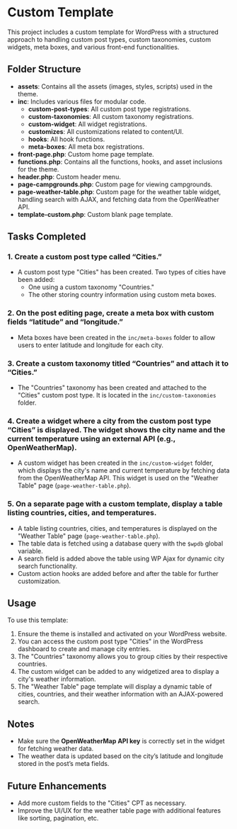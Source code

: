 # Custom Template

This project includes a custom template for WordPress with a structured approach to handling custom post types, custom taxonomies, custom widgets, meta boxes, and various front-end functionalities.

## Folder Structure

- **assets**: Contains all the assets (images, styles, scripts) used in the theme.
- **inc**: Includes various files for modular code.
  - **custom-post-types**: All custom post type registrations.
  - **custom-taxonomies**: All custom taxonomy registrations.
  - **custom-widget**: All widget registrations.
  - **customizes**: All customizations related to content/UI.
  - **hooks**: All hook functions.
  - **meta-boxes**: All meta box registrations.
- **front-page.php**: Custom home page template.
- **functions.php**: Contains all the functions, hooks, and asset inclusions for the theme.
- **header.php**: Custom header menu.
- **page-campgrounds.php**: Custom page for viewing campgrounds.
- **page-weather-table.php**: Custom page for the weather table widget, handling search with AJAX, and fetching data from the OpenWeather API.
- **template-custom.php**: Custom blank page template.

## Tasks Completed

### 1. **Create a custom post type called “Cities.”**
   - A custom post type "Cities" has been created. Two types of cities have been added:
     - One using a custom taxonomy "Countries."
     - The other storing country information using custom meta boxes.

### 2. **On the post editing page, create a meta box with custom fields “latitude” and “longitude.”**
   - Meta boxes have been created in the `inc/meta-boxes` folder to allow users to enter latitude and longitude for each city.

### 3. **Create a custom taxonomy titled “Countries” and attach it to “Cities.”**
   - The "Countries" taxonomy has been created and attached to the "Cities" custom post type. It is located in the `inc/custom-taxonomies` folder.

### 4. **Create a widget where a city from the custom post type “Cities” is displayed. The widget shows the city name and the current temperature using an external API (e.g., OpenWeatherMap).**
   - A custom widget has been created in the `inc/custom-widget` folder, which displays the city's name and current temperature by fetching data from the OpenWeatherMap API. This widget is used on the "Weather Table" page (`page-weather-table.php`).

### 5. **On a separate page with a custom template, display a table listing countries, cities, and temperatures.**
   - A table listing countries, cities, and temperatures is displayed on the "Weather Table" page (`page-weather-table.php`).
   - The table data is fetched using a database query with the `$wpdb` global variable.
   - A search field is added above the table using WP Ajax for dynamic city search functionality.
   - Custom action hooks are added before and after the table for further customization.

## Usage

To use this template:

1. Ensure the theme is installed and activated on your WordPress website.
2. You can access the custom post type "Cities" in the WordPress dashboard to create and manage city entries.
3. The "Countries" taxonomy allows you to group cities by their respective countries.
4. The custom widget can be added to any widgetized area to display a city's weather information.
5. The "Weather Table" page template will display a dynamic table of cities, countries, and their weather information with an AJAX-powered search.

## Notes

- Make sure the **OpenWeatherMap API key** is correctly set in the widget for fetching weather data.
- The weather data is updated based on the city’s latitude and longitude stored in the post’s meta fields.

## Future Enhancements

- Add more custom fields to the "Cities" CPT as necessary.
- Improve the UI/UX for the weather table page with additional features like sorting, pagination, etc.
